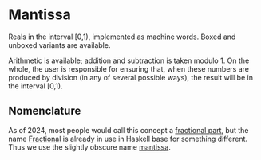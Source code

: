 # Mantissa

Reals in the interval [0,1), implemented as machine words. Boxed and
unboxed variants are available.

Arithmetic is available; addition and subtraction is taken
modulo 1. On the whole, the user is responsible for ensuring that,
when these numbers are produced by division (in any of several
possible ways), the result will be in the interval [0,1).

## Nomenclature

As of 2024, most people would call this concept a
[fractional part](https://en.wikipedia.org/wiki/Fractional_part),
but the name
[Fractional](https://hackage.haskell.org/package/base-4.20.0.1/docs/Prelude.html#t:Fractional)
is already in use in Haskell base for something different. Thus we use the slightly obscure name
[mantissa](https://en.wikipedia.org/wiki/Common_logarithm#Mantissa_and_characteristic).



